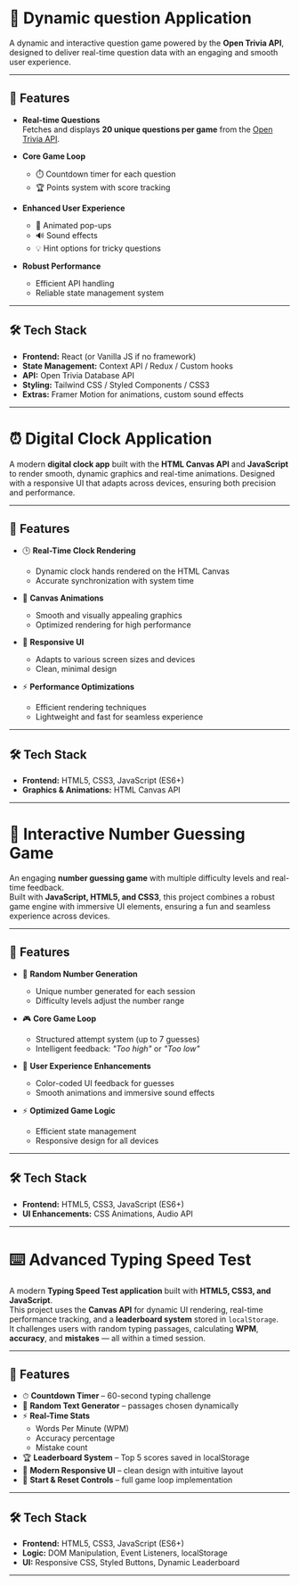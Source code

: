 # 🎯 Dynamic question Application

A dynamic and interactive question game powered by the **Open Trivia API**, designed to deliver real-time question data with an engaging and smooth user experience.

---

## 🚀 Features

- **Real-time Questions**  
  Fetches and displays **20 unique questions per game** from the [Open Trivia API](https://opentdb.com/).

- **Core Game Loop**  
  - ⏱️ Countdown timer for each question  
  - 🏆 Points system with score tracking  

- **Enhanced User Experience**  
  - 🎉 Animated pop-ups  
  - 🔊 Sound effects  
  - 💡 Hint options for tricky questions  

- **Robust Performance**  
  - Efficient API handling  
  - Reliable state management system  

---

## 🛠️ Tech Stack

- **Frontend:** React (or Vanilla JS if no framework)  
- **State Management:** Context API / Redux / Custom hooks  
- **API:** Open Trivia Database API  
- **Styling:** Tailwind CSS / Styled Components / CSS3  
- **Extras:** Framer Motion for animations, custom sound effects  

---
# ⏰ Digital Clock Application

A modern **digital clock app** built with the **HTML Canvas API** and **JavaScript** to render smooth, dynamic graphics and real-time animations. Designed with a responsive UI that adapts across devices, ensuring both precision and performance.

---

## 🚀 Features

- 🕒 **Real-Time Clock Rendering**  
  - Dynamic clock hands rendered on the HTML Canvas  
  - Accurate synchronization with system time  

- 🎨 **Canvas Animations**  
  - Smooth and visually appealing graphics  
  - Optimized rendering for high performance  

- 📱 **Responsive UI**  
  - Adapts to various screen sizes and devices  
  - Clean, minimal design  

- ⚡ **Performance Optimizations**  
  - Efficient rendering techniques  
  - Lightweight and fast for seamless experience  

---

## 🛠️ Tech Stack

- **Frontend:** HTML5, CSS3, JavaScript (ES6+)  
- **Graphics & Animations:** HTML Canvas API  

---
# 🎯 Interactive Number Guessing Game

An engaging **number guessing game** with multiple difficulty levels and real-time feedback.  
Built with **JavaScript, HTML5, and CSS3**, this project combines a robust game engine with immersive UI elements, ensuring a fun and seamless experience across devices.  

---

## 🚀 Features

- 🔢 **Random Number Generation**  
  - Unique number generated for each session  
  - Difficulty levels adjust the number range  

- 🎮 **Core Game Loop**  
  - Structured attempt system (up to 7 guesses)  
  - Intelligent feedback: *"Too high"* or *"Too low"*  

- 🌈 **User Experience Enhancements**  
  - Color-coded UI feedback for guesses  
  - Smooth animations and immersive sound effects  

- ⚡ **Optimized Game Logic**  
  - Efficient state management  
  - Responsive design for all devices  

---

## 🛠️ Tech Stack

- **Frontend:** HTML5, CSS3, JavaScript (ES6+)  
- **UI Enhancements:** CSS Animations, Audio API  

---

 # ⌨️ Advanced Typing Speed Test

A modern **Typing Speed Test application** built with **HTML5, CSS3, and JavaScript**.  
This project uses the **Canvas API** for dynamic UI rendering, real-time performance tracking, and a **leaderboard system** stored in `localStorage`.  
It challenges users with random typing passages, calculating **WPM**, **accuracy**, and **mistakes** — all within a timed session.

---

## 🚀 Features

- ⏱ **Countdown Timer** – 60-second typing challenge  
- 📝 **Random Text Generator** – passages chosen dynamically  
- ⚡ **Real-Time Stats**  
  - Words Per Minute (WPM)  
  - Accuracy percentage  
  - Mistake count  
- 🏆 **Leaderboard System** – Top 5 scores saved in localStorage  
- 🎨 **Modern Responsive UI** – clean design with intuitive layout  
- 🔄 **Start & Reset Controls** – full game loop implementation  

---

## 🛠️ Tech Stack

- **Frontend:** HTML5, CSS3, JavaScript (ES6+)  
- **Logic:** DOM Manipulation, Event Listeners, localStorage  
- **UI:** Responsive CSS, Styled Buttons, Dynamic Leaderboard  

---
